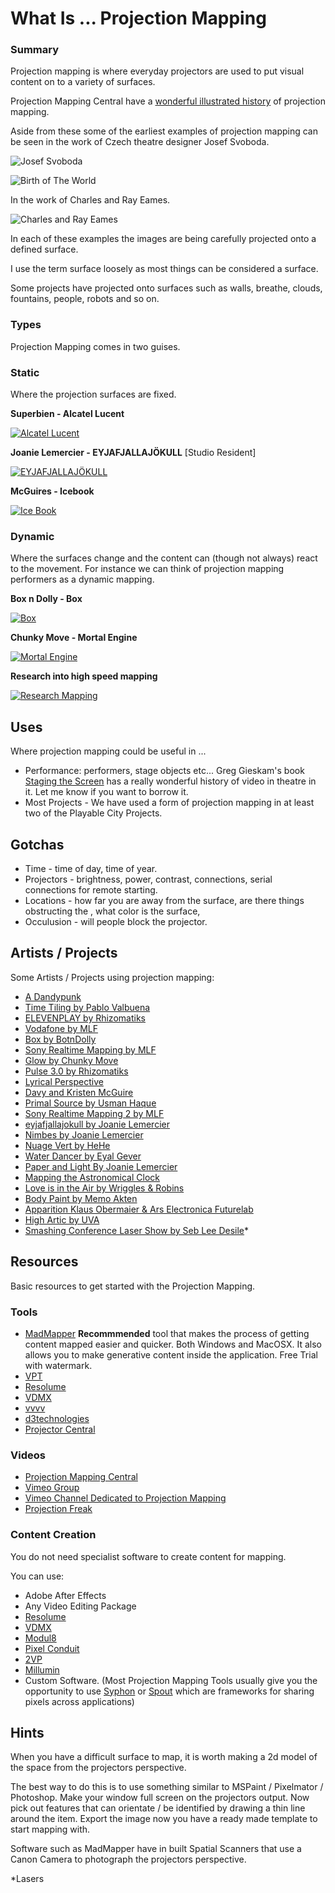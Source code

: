 What Is ... Projection Mapping
===

### Summary
Projection mapping is where everyday projectors are used to put visual content on to a variety of surfaces.

Projection Mapping Central have a [wonderful illustrated history](
http://projection-mapping.org/the-history-of-projection-mapping/) of projection mapping.

Aside from these some of the earliest examples of projection mapping can be seen in the work of Czech theatre designer Josef Svoboda. 

![Josef Svoboda](https://i.pinimg.com/originals/44/bd/cc/44bdcc5cfdef00c4b04e7bc527747651.jpg)

![Birth of The World](https://paustgroup.files.wordpress.com/2015/05/diapolyekran_svoboda-106.jpg)

In the work of Charles and Ray Eames.

![Charles and Ray Eames](https://i.pinimg.com/originals/2c/5e/8d/2c5e8dd479c65f1ee0b65ff7df0b2530.jpg)

In each of these examples the images are being carefully projected onto a defined surface.

I use the term surface loosely as most things can be considered a surface.

Some projects have projected onto surfaces such as walls, breathe, clouds, fountains, people, robots and so on.

### Types
Projection Mapping comes in two guises. 

### Static 
Where the projection surfaces are fixed.

**Superbien - Alcatel Lucent** 

[![Alcatel Lucent](https://img.youtube.com/vi/xnBaTm3EaFc/0.jpg)](https://www.youtube.com/watch?v=xnBaTm3EaFc)

**Joanie Lemercier - EYJAFJALLAJÖKULL** [Studio Resident]

[![EYJAFJALLAJÖKULL](https://img.youtube.com/vi/qmUwfJYpKC0/0.jpg)](https://www.youtube.com/watch?v=qmUwfJYpKC0)

**McGuires - Icebook**

[![Ice Book](https://img.youtube.com/vi/rPqKlJd2SAc/0.jpg)](https://www.youtube.com/watch?v=rPqKlJd2SAc)

### Dynamic 
Where the surfaces change and the content can (though not always) react to the movement. For instance we can think of projection mapping performers as a dynamic mapping.

**Box n Dolly - Box**  

[![Box](https://img.youtube.com/vi/lX6JcybgDFo/0.jpg)](https://www.youtube.com/watch?v=qmUwfJYpKC0)

**Chunky Move - Mortal Engine**  

[![Mortal Engine](https://img.youtube.com/vi/sbjOMualLVs/0.jpg)](https://www.youtube.com/watch?v=sbjOMualLVs)

**Research into high speed mapping**

[![Research Mapping](https://img.youtube.com/vi/-bh1MHuA5jU/0.jpg)](https://www.youtube.com/watch?v=-bh1MHuA5jU)

## Uses
Where projection mapping could be useful in ...

* Performance: performers, stage objects etc... Greg Gieskam's book [Staging the Screen](https://he.palgrave.com/page/detail/Staging-the-Screen/?K=9781403916983) has a really wonderful history of video in theatre in it. Let me know if you want to borrow it.
* Most Projects - We have used a form of projection mapping in at least two of the Playable City Projects.

## Gotchas

* Time - time of day, time of year.
* Projectors - brightness, power, contrast, connections, serial connections for remote starting.
* Locations - how far you are away from the surface, are there things obstructing the , what color is the surface,
* Occulusion - will people block the projector.

## Artists / Projects
Some Artists / Projects using projection mapping:

* [A Dandypunk](http://www.adandypunk.com/viddywell)
* [Time Tiling by Pablo Valbuena](http://www.pablovalbuena.com/selectedwork/time-tiling-stuk/)
* [ELEVENPLAY by Rhizomatiks](https://www.youtube.com/watch?v=zBm3mJiJzh8)
* [Vodafone by MLF](https://vimeo.com/26001848)
* [Box by BotnDolly](https://www.youtube.com/watch?v=lX6JcybgDFo)
* [Sony Realtime Mapping by MLF](https://vimeo.com/34021153)
* [Glow by Chunky Move](https://www.youtube.com/watch?v=C4He543_a80)
* [Pulse 3.0 by Rhizomatiks](https://www.youtube.com/watch?v=0_tVFdKDzdA)
* [Lyrical Perspective](http://www.1024architecture.net/en/2010/11/perspective-lyrique/)
* [Davy and Kristen McGuire](http://www.davyandkristinmcguire.com/projects.html)
* [Primal Source by Usman Haque](http://www.haque.co.uk/primalsource.php)
* [Sony Realtime Mapping 2 by MLF](https://vimeo.com/34025760)
* [eyjafjallajokull by Joanie Lemercier](http://joanielemercier.com/eyjafjallajokull/)
* [Nimbes by Joanie Lemercier](http://joanielemercier.com/nimbes/)
* [Nuage Vert by HeHe](http://hehe.org.free.fr/hehe/NV09/index.html)
* [Water Dancer by Eyal Gever](https://www.youtube.com/watch?v=ULv49UKbhi0)
* [Paper and Light By Joanie Lemercier](http://joanielemercier.com/paper_and_light/)
* [Mapping the Astronomical Clock](https://www.youtube.com/watch?v=in9BgR-P5b4)
* [Love is in the Air by Wriggles & Robins](https://vimeo.com/59624820)
* [Body Paint by Memo Akten](https://vimeo.com/groups/realworldtexturemapping/videos/5094780)
* [Apparition Klaus Obermaier & Ars Electronica Futurelab](https://www.youtube.com/watch?v=-wVq41Bi2yE)
* [High Artic by UVA](https://uva.co.uk/works/high-arctic)
* [Smashing Conference Laser Show by Seb Lee Desile](https://vimeo.com/89624072)*

## Resources
Basic resources to get started with the Projection Mapping.

### Tools
* [MadMapper](http://madmapper.com/)
**Recommmended** tool that makes the process of getting content mapped easier and quicker. Both Windows and MacOSX. It also allows you to make generative content inside the application. Free Trial with watermark.
* [VPT](https://hcgilje.wordpress.com/vpt/)
* [Resolume](https://resolume.com/)
* [VDMX](http://vidvox.net/)
* [vvvv](https://vvvv.org/)
* [d3technologies](https://www.d3technologies.com/en/)
* [Projector Central](http://www.projectorcentral.com/projection-calculator-pro.cfm)

### Videos
* [Projection Mapping Central](http://projection-mapping.org)
* [Vimeo Group](https://vimeo.com/groups/realworldtexturemapping)
* [Vimeo Channel Dedicated to Projection Mapping](https://vimeo.com/groups/mapping)
* [Projection Freak](http://www.projectionfreak.com/)

### Content Creation

You do not need specialist software to create content for mapping.

You can use: 

* Adobe After Effects
* Any Video Editing Package
* [Resolume](https://resolume.com/)
* [VDMX](http://vidvox.net/)
* [Modul8](http://www.modul8.ch/)
* [Pixel Conduit](http://pixelconduit.com/index.html)
* [2VP](9http://www.2v-p.tv/)
* [Millumin](http://www.millumin.com/v2/index.php)
* Custom Software. (Most Projection Mapping Tools usually give you the opportunity to use [Syphon](http://syphon.v002.info/) or [Spout](http://spout.zeal.co/) which are frameworks for sharing pixels across applications)

## Hints
When you have a difficult surface to map, it is worth making a 2d model of the space from the projectors perspective.

The best way to do this is to use something similar to MSPaint / Pixelmator / Photoshop. Make your window full screen on the projectors output. Now pick out features that can orientate / be identified by drawing a thin line around the item. Export the image now you have a ready made template to start mapping with.

Software such as MadMapper have in built Spatial Scanners that use a Canon Camera to photograph the projectors perspective.

*Lasers
